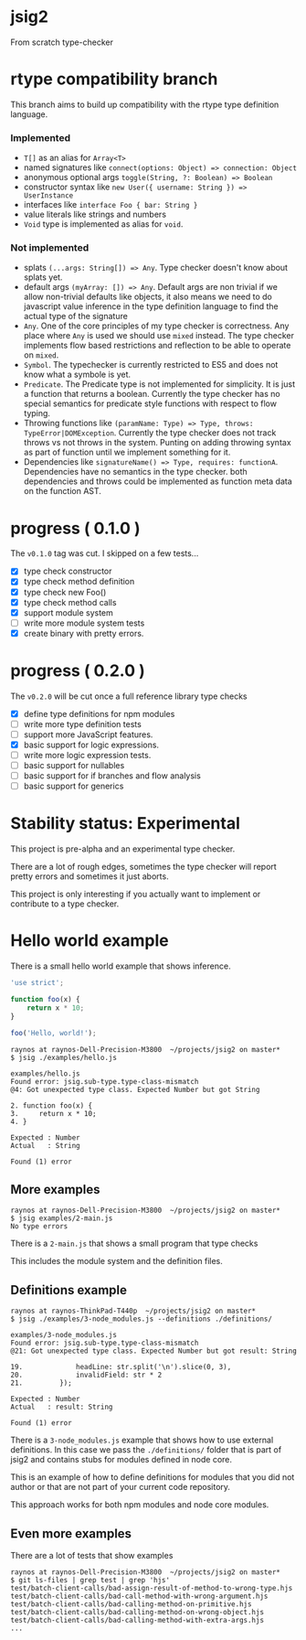 # jsig2

From scratch type-checker

# rtype compatibility branch

This branch aims to build up compatibility with the rtype type
definition language.

### Implemented

 - `T[]` as an alias for `Array<T>`
 - named signatures like `connect(options: Object) => connection: Object`
 - anonymous optional args `toggle(String, ?: Boolean) => Boolean`
 - constructor syntax like `new User({ username: String }) => UserInstance`
 - interfaces like `interface Foo { bar: String }`
 - value literals like strings and numbers
 - `Void` type is implemented as alias for `void`.

### Not implemented

 - splats `(...args: String[]) => Any`. Type checker doesn't know about splats yet.
 - default args `(myArray: []) => Any`. Default args are non trivial if we allow non-trivial defaults like objects, it also means we need to do javascript value inference in the type definition language to find the actual type of the signature
 - `Any`. One of the core principles of my type checker is correctness. Any place where `Any` is used we should use `mixed` instead. The type checker implements flow based restrictions and reflection to be able to operate on `mixed`.
 - `Symbol`. The typechecker is currently restricted to ES5 and does not know what a symbole is yet.
 - `Predicate`. The Predicate type is not implemented for simplicity. It is just a function that returns a boolean. Currently the type checker has no special semantics for predicate style functions with respect to flow typing.
 - Throwing functions like `(paramName: Type) => Type, throws: TypeError|DOMException`. Currently the type checker does not track throws vs not throws in the system. Punting on adding throwing syntax as part of function until we implement something for it.
 - Dependencies like `signatureName() => Type, requires: functionA`. Dependencies have no semantics in the type checker. both dependencies and throws could be implemented as function meta data on the function AST.

# progress ( 0.1.0 )

The `v0.1.0` tag was cut. I skipped on a few tests...

 - [x] type check constructor
 - [x] type check method definition
 - [x] type check new Foo()
 - [x] type check method calls 
 - [x] support module system
 - [ ] write more module system tests
 - [x] create binary with pretty errors.

# progress ( 0.2.0 )

The `v0.2.0` will be cut once a full reference library type checks

 - [x] define type definitions for npm modules
 - [ ] write more type definition tests
 - [ ] support more JavaScript features.
 - [x] basic support for logic expressions.
 - [ ] write more logic expression tests.
 - [ ] basic support for nullables
 - [ ] basic support for if branches and flow analysis
 - [ ] basic support for generics

# Stability status: Experimental

This project is pre-alpha and an experimental type checker.

There are a lot of rough edges, sometimes the type checker will
report pretty errors and sometimes it just aborts.

This project is only interesting if you actually want to implement
or contribute to a type checker.

# Hello world example

There is a small hello world example that shows inference.

```js
'use strict';

function foo(x) {
    return x * 10;
}

foo('Hello, world!');
```

```
raynos at raynos-Dell-Precision-M3800  ~/projects/jsig2 on master*
$ jsig ./examples/hello.js 

examples/hello.js
Found error: jsig.sub-type.type-class-mismatch
@4: Got unexpected type class. Expected Number but got String

2. function foo(x) {
3.     return x * 10;
4. }

Expected : Number
Actual   : String

Found (1) error
```

## More examples

```
raynos at raynos-Dell-Precision-M3800  ~/projects/jsig2 on master*
$ jsig examples/2-main.js 
No type errors
```

There is a `2-main.js` that shows a small program that type checks

This includes the module system and the definition files.

## Definitions example

```
raynos at raynos-ThinkPad-T440p  ~/projects/jsig2 on master*
$ jsig ./examples/3-node_modules.js --definitions ./definitions/

examples/3-node_modules.js
Found error: jsig.sub-type.type-class-mismatch
@21: Got unexpected type class. Expected Number but got result: String

19.             headLine: str.split('\n').slice(0, 3),
20.             invalidField: str * 2
21.         });

Expected : Number
Actual   : result: String

Found (1) error
```

There is a `3-node_modules.js` example that shows how to use external
definitions. In this case we pass the `./definitions/` folder that
is part of jsig2 and contains stubs for modules defined in node core.

This is an example of how to define definitions for modules that you
did not author or that are not part of your current code repository.

This approach works for both npm modules and node core modules.

## Even more examples

There are a lot of tests that show examples

```
raynos at raynos-Dell-Precision-M3800  ~/projects/jsig2 on master*
$ git ls-files | grep test | grep 'hjs'
test/batch-client-calls/bad-assign-result-of-method-to-wrong-type.hjs
test/batch-client-calls/bad-call-method-with-wrong-argument.hjs
test/batch-client-calls/bad-calling-method-on-primitive.hjs
test/batch-client-calls/bad-calling-method-on-wrong-object.hjs
test/batch-client-calls/bad-calling-method-with-extra-args.hjs
...
```
